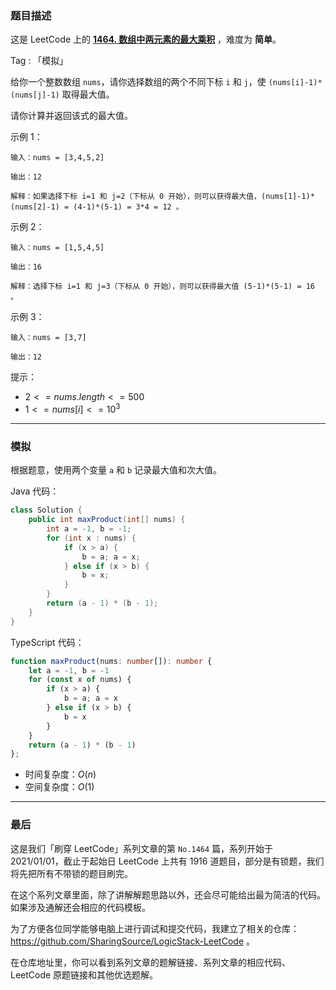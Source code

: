 ### 题目描述

这是 LeetCode 上的 **[1464. 数组中两元素的最大乘积](https://leetcode.cn/problems/maximum-product-of-two-elements-in-an-array/solution/by-ac_oier-t5p3/)** ，难度为 **简单**。

Tag : 「模拟」



给你一个整数数组 `nums`，请你选择数组的两个不同下标 `i` 和 `j`，使 `(nums[i]-1)*(nums[j]-1)` 取得最大值。

请你计算并返回该式的最大值。

示例 1：
```
输入：nums = [3,4,5,2]

输出：12 

解释：如果选择下标 i=1 和 j=2（下标从 0 开始），则可以获得最大值，(nums[1]-1)*(nums[2]-1) = (4-1)*(5-1) = 3*4 = 12 。 
```
示例 2：
```
输入：nums = [1,5,4,5]

输出：16

解释：选择下标 i=1 和 j=3（下标从 0 开始），则可以获得最大值 (5-1)*(5-1) = 16 。
```
示例 3：
```
输入：nums = [3,7]

输出：12
```

提示：
* $2 <= nums.length <= 500$
* $1 <= nums[i] <= 10^3$

---

### 模拟

根据题意，使用两个变量 `a` 和 `b` 记录最大值和次大值。

Java 代码：
```java
class Solution {
    public int maxProduct(int[] nums) {
        int a = -1, b = -1;
        for (int x : nums) {
            if (x > a) {
                b = a; a = x;
            } else if (x > b) {
                b = x;
            }
        }
        return (a - 1) * (b - 1);
    }
}
```
TypeScript 代码：
```TypeScript
function maxProduct(nums: number[]): number {
    let a = -1, b = -1
    for (const x of nums) {
        if (x > a) {
            b = a; a = x
        } else if (x > b) {
            b = x
        }
    }
    return (a - 1) * (b - 1)
};
```
* 时间复杂度：$O(n)$
* 空间复杂度：$O(1)$

---

### 最后

这是我们「刷穿 LeetCode」系列文章的第 `No.1464` 篇，系列开始于 2021/01/01，截止于起始日 LeetCode 上共有 1916 道题目，部分是有锁题，我们将先把所有不带锁的题目刷完。

在这个系列文章里面，除了讲解解题思路以外，还会尽可能给出最为简洁的代码。如果涉及通解还会相应的代码模板。

为了方便各位同学能够电脑上进行调试和提交代码，我建立了相关的仓库：https://github.com/SharingSource/LogicStack-LeetCode 。

在仓库地址里，你可以看到系列文章的题解链接、系列文章的相应代码、LeetCode 原题链接和其他优选题解。

